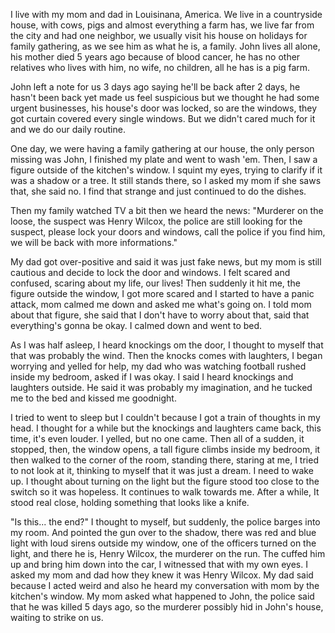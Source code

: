 I live with my mom and dad in Louisinana, America. We live in a countryside house, with cows, pigs and almost everything a farm has, we live far from the city and had one neighbor,  we usually visit his house on holidays for family gathering, as we see him as what he is, a family. John lives all alone, his mother died 5 years ago because of blood cancer, he has no other relatives who lives with him, no wife, no children, all he has is a pig farm. 

John left a note for us 3 days ago saying he'll be back after 2 days, he hasn't been back yet made us feel suspicious but we thought he had some urgent businesses, his house's door was locked, so are the windows, they got curtain covered every single windows. But we didn't cared much for it and we do our daily routine.

One day, we were having a family gathering at our house, the only person missing was John, I finished my plate and went to wash 'em. Then, I saw a figure outside of the kitchen's window. I squint my eyes, trying to clarify if it was a shadow or a tree. It still stands there, so I asked my mom if she saws that, she said no. I find that strange and just continued to do the dishes. 

Then my family watched TV a bit then we heard the news:
"Murderer on the loose, the suspect was Henry Wilcox, the police are still looking for the suspect, please lock your doors and windows, call the police if you find him, we will be back with more informations."

My dad got over-positive and said it was just fake news, but my mom is still cautious and decide to lock the door and windows. I felt scared and confused, scaring about my life, our lives! Then suddenly it hit me, the figure outside the window, I got more scared and I started to have a panic attack, mom calmed me down and asked me what's going on. I told mom about that figure, she said that I don't have to worry about that, said that everything's gonna be okay. I calmed down and went to bed.

As I was half asleep, I heard knockings om the door, I thought to myself that that was probably the wind. Then the knocks comes with laughters, I began worrying and yelled for help, my dad who was watching football rushed inside my bedroom, asked if I was okay. I said I heard knockings and laughters outside. He said it was probably my imagination, and he tucked me to the bed and kissed me goodnight.

I tried to went to sleep but I couldn't because I got a train of thoughts in my head. I thought for a while but the knockings and laughters came back, this time, it's even louder. I yelled, but no one came. Then all of a sudden, it stopped, then, the window opens, a tall figure climbs inside my bedroom, it then walked to the corner of the room, standing there, staring at me, I tried to not look at it, thinking to myself that it was just a dream. I need to wake up. I thought about turning on the light but the figure stood too close to the switch so it was hopeless. It continues to walk towards me. After a while, It stood real close, holding something that looks like a knife. 

"Is this... the end?" I thought to myself, but suddenly, the police barges into my room. And pointed the gun over to the shadow, there was red and blue light with loud sirens outside my window, one of the officers turned on the light, and there he is, Henry Wilcox, the murderer on the run. The cuffed him up and bring him down into the car, I witnessed that with my own eyes. I asked my mom and dad how they knew it was Henry Wilcox. My dad said because I acted weird and also he heard my conversation with mom by the kitchen's window. My mom asked what happened to John, the police said that he was killed 5 days ago, so the murderer possibly hid in John's house, waiting to strike on us.